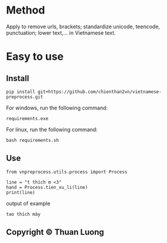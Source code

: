 # Method
Apply to remove urls, brackets; standardize unicode, teencode, punctuation; lower text,... in Vietnamese text.
# Easy to use
## Install
```
pip install git+https://github.com/chienthan2vn/vietnamese-preprocess.git
```
For windows, run the following command:
```
requirements.exe
```
For linux, run the following command:
```
bash requirements.sh
```
## Use
```
from vnpreprocess.utils.process import Process

line = "t thích m <3"
hand = Process.tien_xu_li(line)
print(line)
```
output of example
```
tao thích mày
```

## Copyright ©️ Thuan Luong
